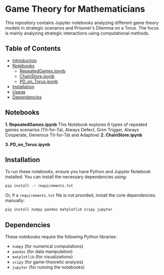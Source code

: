 # Game Theory for Mathematicians

This repository contains Jupyter notebooks analyzing different game theory models in strategic scenarios and Prisoner's Dilemma on a Torus. The focus is mainly analyzing strategic interactions using computational methods.

## Table of Contents
- [Introduction](#introduction)
- [Notebooks](#notebooks)
  - [RepeatedGames.ipynb](#1-RepeatedGames.ipynb)
  - [ChainStore.ipynb](#2-chainstoreipynb)
  - [PD_on_Torus.ipynb](#3-pd_on_torusipynb)
- [Installation](#installation)
- [Usage](#usage)
- [Dependencies](#dependencies)

## Notebooks
**1. RepeatedGames.ipynb**
This Notebook explores 6 types of repeated games scenarios (Tit-for-Tat, Always Defect, Grim Trigger, Always Cooperate, Generous Tit-for-Tat and Adaptive)
**2. ChainStore.ipynb**

**3. PD_on_Torus.ipynb**

## Installation
To run these notebooks, ensure you have Python and Jupyter Notebook installed. You can install the necessary dependencies using:

```bash
pip install -r requirements.txt
```

Or, if a `requirements.txt` file is not provided, install the core dependencies manually:

```bash
pip install numpy pandas matplotlib scipy jupyter
```
## Dependencies
These notebooks require the following Python libraries:
- `numpy` (for numerical computations)
- `pandas` (for data manipulation)
- `matplotlib` (for visualizations)
- `scipy` (for game-theoretic analysis)
- `jupyter` (for running the notebooks)

